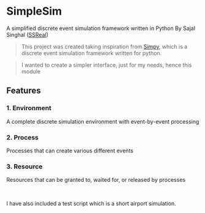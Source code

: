 # SimpleSim
A simplified discrete event simulation framework written in Python By Sajal Singhal ([SSReal](github.com/SSReal))

> This project was created taking inspiration from [Simpy](https://pypi.org/project/simpy/), which is a discrete event simulation framework written for python.

> I wanted to create a simpler interface, just for my needs, hence this module


## Features
### 1. Environment
A complete discrete simulation environment with event-by-event processing
### 2. Process
Processes that can create various different events
### 3. Resource
Resources that can be granted to, waited for, or released by processes

<br/>

I have also included a test script which is a short airport simulation.
